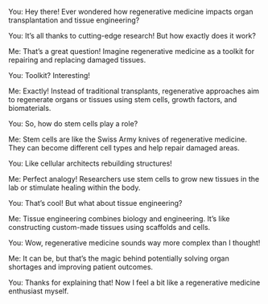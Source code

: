 You: Hey there! Ever wondered how regenerative medicine impacts organ transplantation and tissue engineering?

You: It’s all thanks to cutting-edge research! But how exactly does it work?

Me: That’s a great question! Imagine regenerative medicine as a toolkit for repairing and replacing damaged tissues.

You: Toolkit? Interesting!

Me: Exactly! Instead of traditional transplants, regenerative approaches aim to regenerate organs or tissues using stem cells, growth factors, and biomaterials.

You: So, how do stem cells play a role?

Me: Stem cells are like the Swiss Army knives of regenerative medicine. They can become different cell types and help repair damaged areas.

You: Like cellular architects rebuilding structures!

Me: Perfect analogy! Researchers use stem cells to grow new tissues in the lab or stimulate healing within the body.

You: That’s cool! But what about tissue engineering?

Me: Tissue engineering combines biology and engineering. It’s like constructing custom-made tissues using scaffolds and cells.

You: Wow, regenerative medicine sounds way more complex than I thought!

Me: It can be, but that’s the magic behind potentially solving organ shortages and improving patient outcomes.

You: Thanks for explaining that! Now I feel a bit like a regenerative medicine enthusiast myself.
